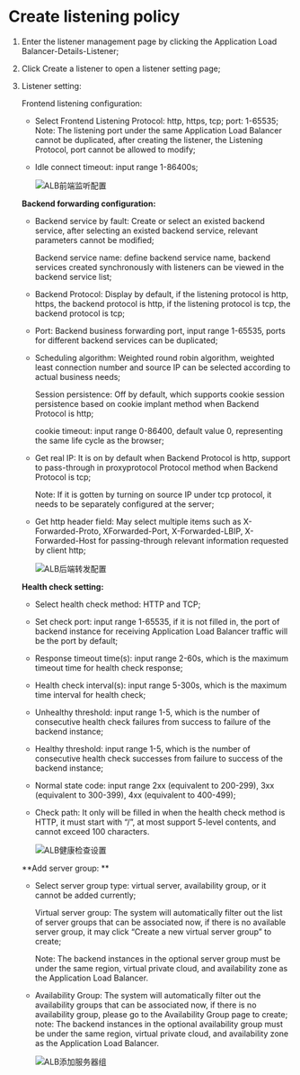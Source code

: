 # Create listening policy

1. Enter the listener management page by clicking the Application Load Balancer-Details-Listener;

2. Click Create a listener to open a listener setting page;

3. Listener setting:
	
	Frontend listening configuration:
	
	- Select Frontend Listening Protocol: http, https, tcp; port: 1-65535;	
		Note: The listening port under the same Application Load Balancer cannot be duplicated, after creating the listener, the Listening Protocol, port cannot be allowed to modify;	
	- Idle connect timeout: input range 1-86400s;

		![ALB前端监听配置](../../../../image/Networking/ALB/ALB-022.png)

	**Backend forwarding configuration:**

	- Backend service by fault: Create or select an existed backend service, after selecting an existed backend service, relevant parameters cannot be modified;
	
		 Backend service name: define backend service name, backend services created synchronously with listeners can be viewed in the backend service list;	
	
	- Backend Protocol: Display by default, if the listening protocol is http, https, the backend protocol is http, if the listening protocol is tcp, the backend protocol is tcp;
	
	- Port: Backend business forwarding port, input range 1-65535, ports for different backend services can be duplicated;
	
	- Scheduling algorithm: Weighted round robin algorithm, weighted least connection number and source IP can be selected according to actual business needs;
	
		 Session persistence: Off by default, which supports cookie session persistence based on cookie implant method when Backend Protocol is http;	
	
		 cookie timeout: input range 0-86400, default value 0, representing the same life cycle as the browser;	
	
	- Get real IP: It is on by default when Backend Protocol is http, support to pass-through in proxyprotocol Protocol method when Backend Protocol is tcp;
	
		Note: If it is gotten by turning on source IP under tcp protocol, it needs to be separately configured at the server;	
		
	- Get http header field: May select multiple items such as X-Forwarded-Proto, XForwarded-Port, X-Forwarded-LBIP, X-Forwarded-Host for passing-through relevant information requested by client http;

		![ALB后端转发配置](../../../../image/Networking/ALB/ALB-023.png)	

	**Health check setting:**

	- Select health check method: HTTP and TCP;
	
	- Set check port: input range 1-65535, if it is not filled in, the port of backend instance for receiving Application Load Balancer traffic will be the port by default;
	
	- Response timeout time(s): input range 2-60s, which is the maximum timeout time for health check response;
	
	- Health check interval(s): input range 5-300s, which is the maximum time interval for health check;
	
	- Unhealthy threshold: input range 1-5, which is the number of consecutive health check failures from success to failure of the backend instance;
	
	- Healthy threshold: input range 1-5, which is the number of consecutive health check successes from failure to success of the backend instance;
	
	- Normal state code: input range 2xx (equivalent to 200-299), 3xx (equivalent to 300-399), 4xx (equivalent to 400-499);
	
	- Check path: It only will be filled in when the health check method is HTTP, it must start with “/”, at most support 5-level contents, and cannot exceed 100 characters.

		![ALB健康检查设置](../../../../image/Networking/ALB/ALB-024.png)

	**Add server group: **

	- Select server group type: virtual server, availability group, or it cannot be added currently;
	
		 Virtual server group: The system will automatically filter out the list of server groups that can be associated now, if there is no available server group, it may click “Create a new virtual server group” to create;	
	
		Note: The backend instances in the optional server group must be under the same region, virtual private cloud, and availability zone as the Application Load Balancer.

	- Availability Group: The system will automatically filter out the availability groups that can be associated now, if there is no availability group, please go to the Availability Group page to create; note: The backend instances in the optional availability group must be under the same region, virtual private cloud, and availability zone as the Application Load Balancer.

		![ALB添加服务器组](../../../../image/Networking/ALB/ALB-025.png)
